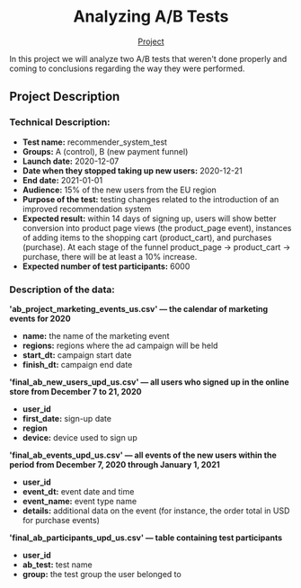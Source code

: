 <h1 align="center">
Analyzing A/B Tests
</h1>
<p align="center">
 <a href="https://nbviewer.org/github/KarenMitlin/Portfolio-Practicum-Projects/blob/main/Analyzing%20AB%20Tests/AB%20Testing.ipynb">Project</a><br>
</p>
In this project we will analyze two A/B tests that weren't done properly and coming to conclusions regarding the way they were performed.
<h2>Project Description</h2>
<h3>Technical Description:</h3>

- <b>Test name:</b> recommender_system_test
- <b>Groups:</b> А (control), B (new payment funnel)
- <b>Launch date:</b> 2020-12-07
- <b>Date when they stopped taking up new users:</b> 2020-12-21
- <b>End date:</b> 2021-01-01
- <b>Audience:</b> 15% of the new users from the EU region
- <b>Purpose of the test:</b> testing changes related to the introduction of an improved recommendation system
- <b>Expected result:</b> within 14 days of signing up, users will show better conversion into product page views (the product_page event), instances of adding items to the shopping cart (product_cart), and purchases (purchase). At each stage of the funnel product_page → product_cart → purchase, there will be at least a 10% increase.
- <b>Expected number of test participants:</b> 6000
<h3>Description of the data:</h3>

<b>'ab_project_marketing_events_us.csv' — the calendar of marketing events for 2020</b>
- <b>name:</b> the name of the marketing event
- <b>regions:</b> regions where the ad campaign will be held
- <b>start_dt:</b> campaign start date
- <b>finish_dt:</b> campaign end date


<b>'final_ab_new_users_upd_us.csv' — all users who signed up in the online store from December 7 to 21, 2020</b>
- <b>user_id</b>
- <b>first_date:</b> sign-up date
- <b>region</b>
- <b>device:</b> device used to sign up


<b>'final_ab_events_upd_us.csv' — all events of the new users within the period from December 7, 2020 through January 1, 2021</b>
- <b>user_id</b>
- <b>event_dt:</b> event date and time
- <b>event_name:</b> event type name
- <b>details:</b> additional data on the event (for instance, the order total in USD for purchase events)


<b>'final_ab_participants_upd_us.csv' — table containing test participants</b>
- <b>user_id</b>
- <b>ab_test:</b> test name
- <b>group:</b> the test group the user belonged to
